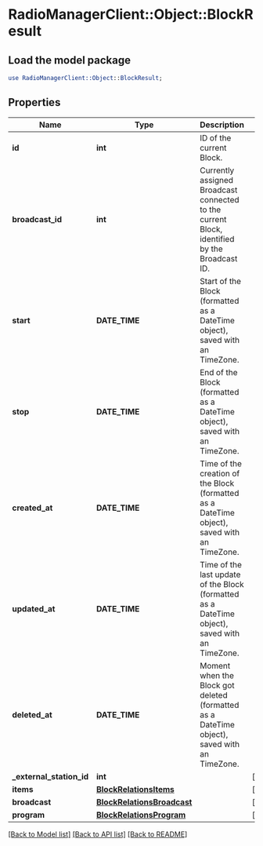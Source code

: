# RadioManagerClient::Object::BlockResult

## Load the model package
```perl
use RadioManagerClient::Object::BlockResult;
```

## Properties
Name | Type | Description | Notes
------------ | ------------- | ------------- | -------------
**id** | **int** | ID of the current Block. | 
**broadcast_id** | **int** | Currently assigned Broadcast connected to the current Block, identified by the Broadcast ID. | 
**start** | **DATE_TIME** | Start of the Block (formatted as a DateTime object), saved with an TimeZone. | 
**stop** | **DATE_TIME** | End of the Block (formatted as a DateTime object), saved with an TimeZone. | 
**created_at** | **DATE_TIME** | Time of the creation of the Block (formatted as a DateTime object), saved with an TimeZone. | 
**updated_at** | **DATE_TIME** | Time of the last update of the Block (formatted as a DateTime object), saved with an TimeZone. | 
**deleted_at** | **DATE_TIME** | Moment when the Block got deleted (formatted as a DateTime object), saved with an TimeZone. | 
**_external_station_id** | **int** |  | [optional] 
**items** | [**BlockRelationsItems**](BlockRelationsItems.md) |  | [optional] 
**broadcast** | [**BlockRelationsBroadcast**](BlockRelationsBroadcast.md) |  | [optional] 
**program** | [**BlockRelationsProgram**](BlockRelationsProgram.md) |  | [optional] 

[[Back to Model list]](../README.md#documentation-for-models) [[Back to API list]](../README.md#documentation-for-api-endpoints) [[Back to README]](../README.md)


